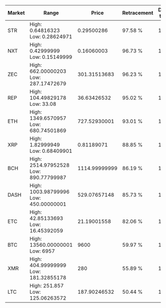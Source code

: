 | Market | Range | Price| Retracement | Doubles to 50% |
| --- | --- | --- | --- | --- |
| STR | High: 0.64816323<br />Low: 0.28624971 | 0.29500286 | 97.58 % | 1.58 |
| NXT | High: 0.42999999<br />Low: 0.15149999 | 0.16060003 | 96.73 % | 1.81 |
| ZEC | High: 662.00000203<br />Low: 287.17472679 | 301.31513683 | 96.23 % | 1.58 |
| REP | High: 104.49829178<br />Low: 33.08 | 36.63426532 | 95.02 % | 1.88 |
| ETH | High: 1349.6570957<br />Low: 680.74501869 | 727.52930001 | 93.01 % | 1.40 |
| XRP | High: 1.82999949<br />Low: 0.68409901 | 0.81189071 | 88.85 % | 1.55 |
| BCH | High: 2514.97952528<br />Low: 890.77799987 | 1114.99999999 | 86.19 % | 1.53 |
| DASH | High: 1003.98799996<br />Low: 450.00000001 | 529.07657148 | 85.73 % | 1.37 |
| ETC | High: 42.85133693<br />Low: 16.45392059 | 21.19001558 | 82.06 % | 1.40 |
| BTC | High: 13560.00000001<br />Low: 6957 | 9600 | 59.97 % | 1.07 |
| XMR | High: 404.99999999<br />Low: 181.32855178 | 280 | 55.89 % | 1.05 |
| LTC | High: 251.857<br />Low: 125.06263572 | 187.90246532 | 50.44 % | 1.00 |
